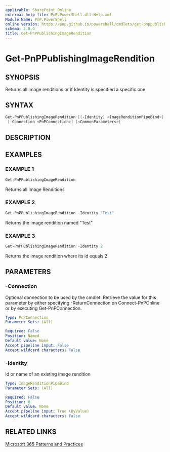 ```yaml
---
applicable: SharePoint Online
external help file: PnP.PowerShell.dll-Help.xml
Module Name: PnP.PowerShell
online version: https://pnp.github.io/powershell/cmdlets/get-pnppublishingimagerendition
schema: 2.0.0
title: Get-PnPPublishingImageRendition
---
```


# Get-PnPPublishingImageRendition

## SYNOPSIS
Returns all image renditions or if Identity is specified a specific one

## SYNTAX

```powershell
Get-PnPPublishingImageRendition [[-Identity] <ImageRenditionPipeBind>] 
 [-Connection <PnPConnection>] [<CommonParameters>]
```

## DESCRIPTION

## EXAMPLES

### EXAMPLE 1
```powershell
Get-PnPPublishingImageRendition
```

Returns all Image Renditions

### EXAMPLE 2
```powershell
Get-PnPPublishingImageRendition -Identity "Test"
```

Returns the image rendition named "Test"

### EXAMPLE 3
```powershell
Get-PnPPublishingImageRendition -Identity 2
```

Returns the image rendition where its id equals 2

## PARAMETERS

### -Connection
Optional connection to be used by the cmdlet. Retrieve the value for this parameter by either specifying -ReturnConnection on Connect-PnPOnline or by executing Get-PnPConnection.

```yaml
Type: PnPConnection
Parameter Sets: (All)

Required: False
Position: Named
Default value: None
Accept pipeline input: False
Accept wildcard characters: False
```

### -Identity
Id or name of an existing image rendition

```yaml
Type: ImageRenditionPipeBind
Parameter Sets: (All)

Required: False
Position: 0
Default value: None
Accept pipeline input: True (ByValue)
Accept wildcard characters: False
```



## RELATED LINKS

[Microsoft 365 Patterns and Practices](https://aka.ms/m365pnp)